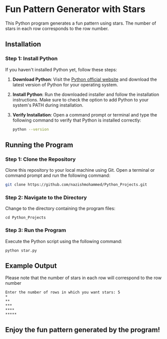 # Fun Pattern Generator with Stars

This Python program generates a fun pattern using stars. The number of stars in each row corresponds to the row number.

## Installation

### Step 1: Install Python

If you haven't installed Python yet, follow these steps:

1. **Download Python**: Visit the [Python official website](https://www.python.org/downloads/) and download the latest version of Python for your operating system.

2. **Install Python**: Run the downloaded installer and follow the installation instructions. Make sure to check the option to add Python to your system's PATH during installation.

3. **Verify Installation**: Open a command prompt or terminal and type the following command to verify that Python is installed correctly:

   ```bash
   python --version
   ```
   
## Running the Program

### Step 1: Clone the Repository

Clone this repository to your local machine using Git. Open a terminal or command prompt and run the following command:

   ```bash
   git clone https://github.com/nazishmohammed/Python_Projects.git
   ```

### Step 2: Navigate to the Directory

Change to the directory containing the program files:

   ```
   cd Python_Projects
   ```

### Step 3: Run the Program
Execute the Python script using the following command:

   ```
   python star.py
   ```

## Example Output
Please note that the number of stars in each row will correspond to the row number

   ```
   Enter the number of rows in which you want stars: 5 
   *
   **
   ***
   ****
   *****
   ```
## Enjoy the fun pattern generated by the program!
